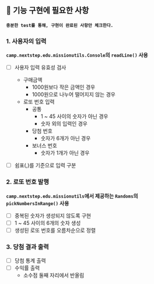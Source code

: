 ## 🚀 기능 구현에 필요한 사항
**`충분한 test를 통해, 구현이 완료된 사항만 체크한다.`**

### 1. 사용자의 입력
**`camp.nextstep.edu.missionutils.Console`의 `readLine()` 사용**
- [ ] 사용자 입력 유효성 검사
  * 구매금액
    * 1000원보다 작은 금액인 경우
    * 1000원으로 나누어 떨어지지 않는 경우
  * 로또 번호 입력
    * 공통
      * 1 ~ 45 사이의 숫자가 아닌 경우
      * 숫자 외의 입력인 경우
    * 당첨 번호
      * 숫자가 6개가 아닌 경우
    * 보너스 번호
      * 숫자가 1개가 아닌 경우
    
- [ ] 쉼표(,)를 기준으로 입력 구분

### 2. 로또 번호 발행
**`camp.nextstep.edu.missionutils`에서 제공하는 `Randoms`의 `pickNumbersInRange()` 사용**
- [ ] 중복된 숫자가 생성되지 않도록 구현
- [ ] 1 ~ 45 사이의 6개의 숫자 생성
- [ ] 생성된 로또 번호를 오름차순으로 정렬

### 3. 당첨 결과 출력
- [ ] 당첨 통계 출력
- [ ] 수익률 출력
  * 소수점 둘째 자리에서 반올림
